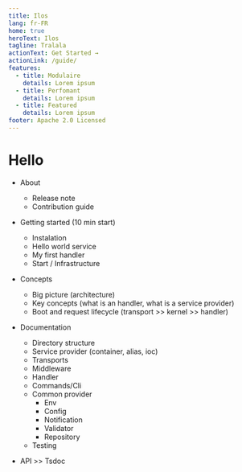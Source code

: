 ```yaml
---
title: Ilos
lang: fr-FR
home: true
heroText: Ilos
tagline: Tralala
actionText: Get Started →
actionLink: /guide/
features:
  - title: Modulaire
    details: Lorem ipsum
  - title: Perfomant
    details: Lorem ipsum
  - title: Featured
    details: Lorem ipsum
footer: Apache 2.0 Licensed
---
```


# Hello
- About
  - Release note
  - Contribution guide

- Getting started (10 min start)
  - Instalation
  - Hello world service
  - My first handler
  - Start / Infrastructure

- Concepts
  - Big picture (architecture)
  - Key concepts (what is an handler, what is a service provider)
  - Boot and request lifecycle (transport >> kernel >> handler)

- Documentation
  - Directory structure
  - Service provider (container, alias, ioc)
  - Transports
  - Middleware
  - Handler
  - Commands/Cli
  - Common provider
    - Env
    - Config
    - Notification
    - Validator
    - Repository
  - Testing

- API >> Tsdoc